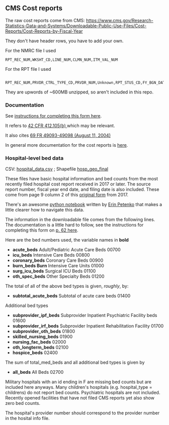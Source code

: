 ## CMS Cost reports

The raw cost reports come from CMS: https://www.cms.gov/Research-Statistics-Data-and-Systems/Downloadable-Public-Use-Files/Cost-Reports/Cost-Reports-by-Fiscal-Year 

They don't have header rows, you have to add your own. 

For the NMRC file I used 

	RPT_REC_NUM,WKSHT_CD,LINE_NUM,CLMN_NUM,ITM_VAL_NUM
	
For the RPT file I used

		RPT_REC_NUM,PRVDR_CTRL_TYPE_CD,PRVDR_NUM,Unknown,RPT_STUS_CD,FY_BGN_DATE,FY_END_DATE,PROC_DT,INITL_RPT_SW,LAST_RPT_SW,TRNSMTL_NUM,FI_NUM,ADR_VNDR_CD,FI_CREAT_DT,UTIL_CD,NPR_DT,SPEC_IND,FI_RCPT_DT

They are upwords of ~600MB unzipped, so aren't included in this repo. 

### Documentation

See [instructions for completing this form here](https://github.com/jsfenfen/covid_hospitals_demographics/blob/master/data/source/cost_reports/HOSPITAL2010-DOCUMENTATION/R15P240.pdf).

It refers to [42 CFR 412.105(b) ](https://github.com/jsfenfen/covid_hospitals_demographics/blob/master/data/source/cost_reports/HOSPITAL2010-DOCUMENTATION/CFR-2010-title42-vol2-sec412-105.pdf) which may be relevant. 

It also cites [69 FR 49093-49098 (August 11, 2004)](https://github.com/jsfenfen/covid_hospitals_demographics/blob/master/data/source/cost_reports/HOSPITAL2010-DOCUMENTATION/FR-2004-08-11.pdf)

In general more documentation for the cost reports is [here](https://github.com/jsfenfen/covid_hospitals_demographics/tree/master/data/source/cost_reports/HOSPITAL2010-DOCUMENTATION).


### Hospital-level bed data

CSV: [hospital_data.csv](https://github.com/jsfenfen/covid_hospitals_demographics/blob/master/data/processed/hospital_data.csv) ;  Shapefile [hosp\_geo\_final](https://github.com/jsfenfen/covid_hospitals_demographics/blob/master/data/processed/hosp_geo_final.zip) 

These files have basic hospital information and bed counts from the most recently filed hospital cost report received in 2017 or later. The source report number, fiscal year end date, and filing date is also included. These come from page 9 column 2 of this [original form](https://www.cms.gov/Regulations-and-Guidance/Guidance/Manuals/Paper-Based-Manuals-Items/CMS021935) from 2017.  

There's an awesome [python notebook](https://github.com/jsfenfen/covid_hospitals_demographics/blob/master/data/analysis/HospitalICUBeds_2017.ipynb) written by [Erin Petenko](https://github.com/epetenko/) that makes a little clearer how to navigate this data.

The information in the downloadable file comes from the following lines. The documentation is a little hard to follow, see the instructions for completing this form on [p. 62 here](https://github.com/jsfenfen/covid_hospitals_demographics/blob/master/data/source/cost_reports/HOSPITAL2010-DOCUMENTATION/R15P240.pdf). 

Here are the bed numbers used, the variable names in **bold**

- **acute_beds** Adult/Pediatric Acute Care Beds 00700
- **icu_beds** Intensive Care Beds 00800
- **coronary_beds** Coronary Care Beds 00900
- **burn_beds Burn** Intensive Care Units 01000
- **surg\_icu_beds** Surgical ICU Beds 01100
- **oth\_spec\_beds** Other Specialty Beds 01200

The total of all of the above bed types is given, *roughly*, by:

- **subtotal\_acute\_beds** Subtotal of acute care beds 01400

Additional bed types

- **subprovider\_ipf\_beds** Subprovider Inpatient Psychiatric Facility beds 01600
- **subprovider\_irf\_beds**  Subprovider Inpatient Rehabilitation Facility 01700
- **subprovider\_oth\_beds**  01800
- **skilled\_nursing\_beds**  01900
- **nursing\_fac\_beds**  02000
- **oth\_longterm\_beds** 02100
- **hospice\_beds**  02400

The sum of total\_med\_beds and all additional bed types is given by

- **all\_beds** All Beds 02700


Military hospitals with an id ending in F are missing bed counts but are included here anyways. Many children's hospitals (e.g. hospital_type = childrens) do not report bed counts. Psychiatric hospitals are not included. Recently opened facilities that have not filed CMS reports yet also show zero bed counts.

The hospital's provider number should correspond to the provider number in the hosital info file.

